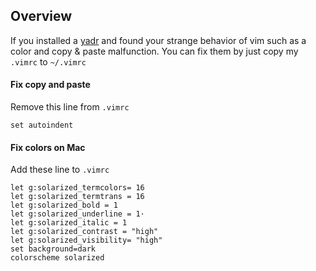 ## Overview

If you installed a [yadr](https://github.com/skwp/dotfiles) and found your strange behavior of vim such as a color and copy & paste malfunction.
You can fix them by just copy my `.vimrc` to `~/.vimrc`

#### Fix copy and paste
Remove this line from `.vimrc`

```
set autoindent
```

#### Fix colors on Mac
Add these line to `.vimrc`

```
let g:solarized_termcolors= 16
let g:solarized_termtrans = 16
let g:solarized_bold = 1
let g:solarized_underline = 1·
let g:solarized_italic = 1
let g:solarized_contrast = "high"
let g:solarized_visibility= "high"
set background=dark
colorscheme solarized
```
